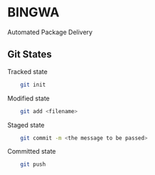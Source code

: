 # BINGWA
Automated Package Delivery

## Git States

Tracked state

```bash
    git init
```

Modified state

```bash
    git add <filename>
```

Staged state

```bash
    git commit -m <the message to be passed>
```

Committed state

```bash
    git push
```